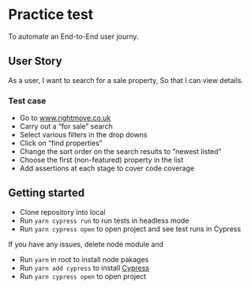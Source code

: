 # Practice test

 To automate an End-to-End user journy.

## User Story

As a user, I want to search for a sale property, So that I can view details.

### Test case

- Go to www.rightmove.co.uk
-  Carry out a “for sale” search
- Select various filters in the drop downs
- Click on “find properties”
- Change the sort order on the search results to “newest listed”
- Choose the first (non-featured) property in the list
- Add assertions at each stage to cover code coverage


## Getting started 

- Clone repository into local
- Run ```yarn cypress run``` to run tests in headless mode
- Run ```yarn cypress open``` to open project and see test runs in Cypress

If you have any issues, delete node module and 
- Run ```yarn``` in root to  install node pakages
- Run ```yarn add cypress``` to install [Cypress](https://docs.cypress.io/guides/getting-started/installing-cypress.html)
- Run ```yarn cypress open``` to open project
